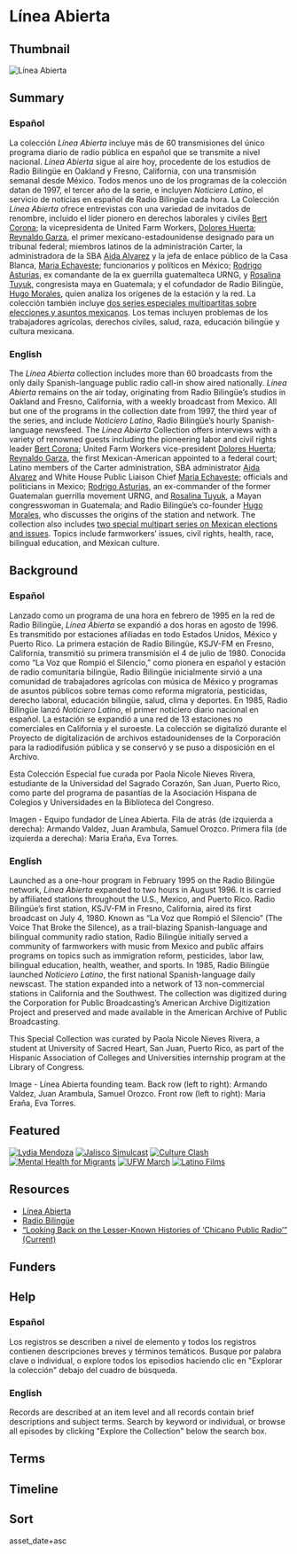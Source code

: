 # Línea Abierta

## Thumbnail

![Línea Abierta](https://s3.amazonaws.com/americanarchive.org/special-collections/founding_linea_team.png "Founding Línea Abierta team: Back row (left to right):  Armando Valdez, Juan Arambula, Samuel Orozco. Front row (left to right):  Maria Eraña, Eva Torres.") 

## Summary 

### Español

La colección *Línea Abierta* incluye más de 60 transmisiones del único programa diario de radio pública en español que se transmite a nivel nacional. *Línea Abierta* sigue al aire hoy, procedente de los estudios de Radio Bilingüe en Oakland y Fresno, California, con una transmisión semanal desde México. Todos menos uno de los programas de la colección datan de 1997, el tercer año de la serie, e incluyen *Noticiero Latino*, el servicio de noticias en español de Radio Bilingüe cada hora. La Colección *Línea Abierta* ofrece entrevistas con una variedad de invitados de renombre, incluido el líder pionero en derechos laborales y civiles [Bert Corona](https://americanarchive.org/catalog/cpb-aacip-375-27mpg7xb); la vicepresidenta de United Farm Workers, [Dolores Huerta](https://americanarchive.org/catalog?f%5Baccess_types%5D%5B%5D=online&f%5Bseries_titles%5D%5B%5D=Linea+Abierta&q=%22dolores+huerta%22&sort=asset_date+asc); [Reynaldo Garza](https://americanarchive.org/catalog/cpb-aacip-375-289gj1j3), el primer mexicano-estadounidense designado para un tribunal federal; miembros latinos de la administración Carter, la administradora de la SBA [Aida Alvarez](https://americanarchive.org/catalog/cpb-aacip-375-91fj718r) y la jefa de enlace público de la Casa Blanca, [Maria Echaveste](https://americanarchive.org/catalog/cpb-aacip-375-93ttf844); funcionarios y políticos en México; [Rodrigo Asturias](https://americanarchive.org/catalog/cpb-aacip-375-5693258h), ex comandante de la ex guerrilla guatemalteca URNG, y [Rosalina Tuyuk](https://americanarchive.org/catalog/cpb-aacip-375-27mpg7vw), congresista maya en Guatemala; y el cofundador de Radio Bilingüe, [Hugo Morales](https://americanarchive.org/catalog/cpb-aacip-375-80vq8cp2), quien analiza los orígenes de la estación y la red. La colección también incluye [dos series especiales multipartitas sobre elecciones y asuntos mexicanos](https://americanarchive.org/catalog?f%5Bseries_titles%5D%5B%5D=Linea+Abierta&per_page=100&q=%22special+series%22&sort=title+asc&f%5baccess_types%5d%5b%5d=online). Los temas incluyen problemas de los trabajadores agrícolas, derechos civiles, salud, raza, educación bilingüe y cultura mexicana.

### English

The *Línea Abierta* collection includes more than 60 broadcasts from the only daily Spanish-language public radio call-in show aired nationally. *Línea Abierta* remains on the air today, originating from Radio Bilingüe’s studios in Oakland and Fresno, California, with a weekly broadcast from Mexico. All but one of the programs in the collection date from 1997, the third year of the series, and include *Noticiero Latino*, Radio Bilingüe’s hourly Spanish-language newsfeed. The *Línea Abierta* Collection offers interviews with a variety of renowned guests including the pioneering labor and civil rights leader [Bert Corona](https://americanarchive.org/catalog/cpb-aacip-375-27mpg7xb); United Farm Workers vice-president [Dolores Huerta](https://americanarchive.org/catalog?f%5Baccess_types%5D%5B%5D=online&f%5Bseries_titles%5D%5B%5D=Linea+Abierta&q=%22dolores+huerta%22&sort=asset_date+asc); [Reynaldo Garza](https://americanarchive.org/catalog/cpb-aacip-375-289gj1j3), the first Mexican-American appointed to a federal court; Latino members of the Carter administration, SBA administrator [Aida Alvarez](https://americanarchive.org/catalog/cpb-aacip-375-91fj718r) and White House Public Liaison Chief [Maria Echaveste](https://americanarchive.org/catalog/cpb-aacip-375-93ttf844); officials and politicians in Mexico; [Rodrigo Asturias](https://americanarchive.org/catalog/cpb-aacip-375-5693258h), an ex-commander of the former Guatemalan guerrilla movement URNG, and [Rosalina Tuyuk](https://americanarchive.org/catalog/cpb-aacip-375-27mpg7vw), a Mayan congresswoman in Guatemala; and Radio Bilingüe’s co-founder [Hugo Morales](https://americanarchive.org/catalog/cpb-aacip-375-80vq8cp2), who discusses the origins of the station and network. The collection also includes [two special multipart series on Mexican elections and issues](https://americanarchive.org/catalog?f%5Bseries_titles%5D%5B%5D=Linea+Abierta&per_page=100&q=%22special+series%22&sort=title+asc&f%5baccess_types%5d%5b%5d=online). Topics include farmworkers’ issues, civil rights, health, race, bilingual education, and Mexican culture.

## Background

### Español

Lanzado como un programa de una hora en febrero de 1995 en la red de Radio Bilingüe, *Línea Abierta* se expandió a dos horas en agosto de 1996. Es transmitido por estaciones afiliadas en todo Estados Unidos, México y Puerto Rico. La primera estación de Radio Bilingüe, KSJV-FM en Fresno, California, transmitió su primera transmisión el 4 de julio de 1980. Conocida como “La Voz que Rompió el Silencio,” como pionera en español y estación de radio comunitaria bilingüe, Radio Bilingüe inicialmente sirvió a una comunidad de trabajadores agrícolas con música de México y programas de asuntos públicos sobre temas como reforma migratoria, pesticidas, derecho laboral, educación bilingüe, salud, clima y deportes. En 1985, Radio Bilingüe lanzó *Noticiero Latino*, el primer noticiero diario nacional en español. La estación se expandió a una red de 13 estaciones no comerciales en California y el suroeste. La colección se digitalizó durante el Proyecto de digitalización de archivos estadounidenses de la Corporación para la radiodifusión pública y se conservó y se puso a disposición en el Archivo.

Esta Colección Especial fue curada por Paola Nicole Nieves Rivera, estudiante de la Universidad del Sagrado Corazón, San Juan, Puerto Rico, como parte del programa de pasantías de la Asociación Hispana de Colegios y Universidades en la Biblioteca del Congreso.

Imagen - Equipo fundador de Línea Abierta. Fila de atrás (de izquierda a derecha): Armando Valdez, Juan Arambula, Samuel Orozco. Primera fila (de izquierda a derecha): Maria Eraña, Eva Torres.

### English

Launched as a one-hour program in February 1995 on the Radio Bilingüe network, *Línea Abierta* expanded to two hours in August 1996. It is carried by affiliated stations throughout the U.S., Mexico, and Puerto Rico. Radio Bilingüe’s first station, KSJV-FM in Fresno, California, aired its first broadcast on July 4, 1980. Known as “La Voz que Rompió el Silencio” (The Voice That Broke the Silence), as a trail-blazing Spanish-language and bilingual community radio station, Radio Bilingüe initially served a community of farmworkers with music from Mexico and public affairs programs on topics such as immigration reform, pesticides, labor law, bilingual education, health, weather, and sports. In 1985, Radio Bilingüe launched *Noticiero Latino*, the first national Spanish-language daily newscast. The station expanded into a network of 13 non-commercial stations in California and the Southwest. The collection was digitized during the Corporation for Public Broadcasting’s American Archive Digitization Project and preserved and made available in the American Archive of Public Broadcasting. 

This Special Collection was curated by Paola Nicole Nieves Rivera, a student at University of Sacred Heart, San Juan, Puerto Rico, as part of the Hispanic Association of Colleges and Universities internship program at the Library of Congress.

Image - Línea Abierta founding team. Back row (left to right):  Armando Valdez, Juan Arambula, Samuel Orozco. Front row (left to right):  Maria Eraña, Eva Torres.

## Featured

[![Lydia Mendoza](https://s3.amazonaws.com/americanarchive.org/special-collections/aapb_tile.png)](/catalog/cpb-aacip-375-27mpg7z2)
[![Jalisco Simulcast](https://s3.amazonaws.com/americanarchive.org/special-collections/aapb_tile.png)](/catalog/cpb-aacip-375-61djhhsc)
[![Culture Clash](https://s3.amazonaws.com/americanarchive.org/special-collections/aapb_tile.png)](/catalog/cpb-aacip-375-8279cxzz)
[![Mental Health for Migrants](https://s3.amazonaws.com/americanarchive.org/special-collections/aapb_tile.png)](/catalog/cpb-aacip-375-18dfn5mw)
[![UFW March](https://s3.amazonaws.com/americanarchive.org/special-collections/aapb_tile.png)](/catalog/cpb-aacip-375-79v15q18)
[![Latino Films](https://s3.amazonaws.com/americanarchive.org/special-collections/aapb_tile.png)](/catalog/cpb-aacip-375-31cjt291)

## Resources

- [Línea Abierta](http://radiobilingue.org/en/rb-programas/linea-abierta-2/)   
- [Radio Bilingüe](http://radiobilingue.org/) 
- [“Looking Back on the Lesser-Known Histories of ‘Chicano Public Radio’” (Current)](https://current.org/2019/07/looking-back-on-the-lesser-known-histories-of-chicano-public-radio/?wallit_nosession=1) 

## Funders

## Help

### Español

Los registros se describen a nivel de elemento y todos los registros contienen descripciones breves y términos temáticos. Busque por palabra clave o individual, o explore todos los episodios haciendo clic en "Explorar la colección" debajo del cuadro de búsqueda.

### English

Records are described at an item level and all records contain brief descriptions and subject terms. Search by keyword or individual, or browse all episodes by clicking "Explore the Collection" below the search box.

## Terms

## Timeline
 
## Sort

asset_date+asc
